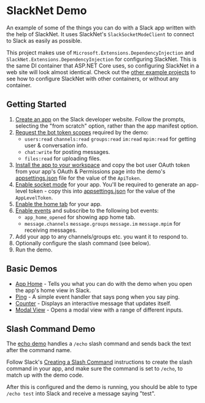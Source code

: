﻿# SlackNet Demo
An example of some of the things you can do with a Slack app written with the help of SlackNet. It uses SlackNet's `SlackSocketModeClient` to connect to Slack as easily as possible.

This project makes use of `Microsoft.Extensions.DependencyInjection` and `SlackNet.Extensions.DependencyInjection` for configuring SlackNet.
This is the same DI container that ASP.NET Core uses, so configuring SlackNet in a web site will look almost identical.
Check out the [other example projects](../) to see how to configure SlackNet with other containers, or without any container.  

## Getting Started
1. [Create an app](https://docs.slack.dev/quickstart/#creating) on the Slack developer website. Follow the prompts, selecting the "from scratch" option, rather than the app manifest option.
2. [Request the bot token scopes](https://docs.slack.dev/quickstart/#scopes) required by the demo:
   - `users:read` `channels:read` `groups:read` `im:read` `mpim:read` for getting user & conversation info.
   - `chat:write` for posting messages.
   - `files:read` for uploading files.
3. [Install the app to your workspace](https://docs.slack.dev/quickstart/#installing) and copy the bot user OAuth token from your app's OAuth & Permissions page into the demo's [appsettings.json](./appsettings.json) file for the value of the `ApiToken`.
4. [Enable socket mode](https://docs.slack.dev/apis/events-api/using-socket-mode/#toggling) for your app. You'll be required to generate an app-level token - copy this into [appsettings.json](./appsettings.json) for the value of the `AppLevelToken`.
5. [Enable the home tab](https://docs.slack.dev/surfaces/app-home/#enabling) for your app.
6. [Enable events](https://docs.slack.dev/apis/events-api/#subscribing) and subscribe to the following bot events: 
   - `app_home_opened` for showing app home tab.
   - `message.channels` `message.groups` `message.im` `message.mpim` for receiving messages.
7. Add your app to any channels/groups etc. you want it to respond to. 
8. Optionally configure the slash command (see below).
9. Run the demo.

## Basic Demos
- [App Home](./AppHome.cs) - Tells you what you can do with the demo when you open the app's home view in Slack.
- [Ping](./PingDemo.cs) - A simple event handler that says pong when you say ping.
- [Counter](./CounterDemo.cs) - Displays an interactive message that updates itself.
- [Modal View](./ModalViewDemo.cs) - Opens a modal view with a range of different inputs.

## Slash Command Demo
The [echo demo](./EchoDemo.cs) handles a `/echo` slash command and sends back the text after the command name.

Follow Slack's [Creating a Slash Command](https://docs.slack.dev/interactivity/implementing-slash-commands/#creating_commands) instructions to create the slash command in your app, and make sure the command is set to `/echo`, to match up with the demo code.

After this is configured and the demo is running, you should be able to type `/echo test` into Slack and receive a message saying "test".
